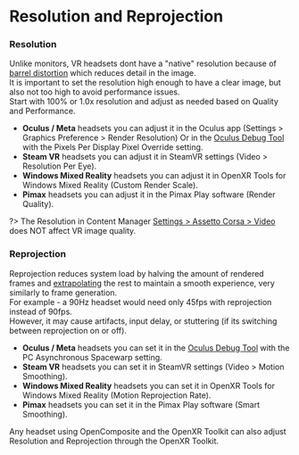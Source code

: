 # Resolution and Reprojection

### Resolution
Unlike monitors, VR headsets dont have a "native" resolution because of [barrel distortion](https://github.com/user-attachments/assets/cc384ebe-96b5-4272-a26b-cf7a3eb14afe) which reduces detail in the image.  
It is important to set the resolution high enough to have a clear image, but also not too high to avoid performance issues.  
Start with 100% or 1.0x resolution and adjust as needed based on Quality and Performance.  

- **Oculus / Meta** headsets you can adjust it in the Oculus app (Settings > Graphics Preference > Render Resolution) Or in the [Oculus Debug Tool](https://smartglasseshub.com/oculus-debug-tool/) with the Pixels Per Display Pixel Override setting.  
- **Steam VR** headsets you can adjust it in SteamVR settings (Video > Resolution Per Eye).  
- **Windows Mixed Reality** headsets you can adjust it in OpenXR Tools for Windows Mixed Reality (Custom Render Scale).  
- **Pimax** headsets you can adjust it in the Pimax Play software (Render Quality).  

?> The Resolution in Content Manager <ins>Settings > Assetto Corsa > Video</ins> does NOT affect VR image quality.  

### Reprojection
Reprojection reduces system load by halving the amount of rendered frames and [extrapolating](https://cdn.mos.cms.futurecdn.net/wwXXdLEWrPADG7yLtC48cP-970-80.png) the rest to maintain a smooth experience, very similarly to frame generation.    
For example - a 90Hz headset would need only 45fps with reprojection instead of 90fps.  
However, it may cause artifacts, input delay, or stuttering (if its switching between reprojection on or off). 

- **Oculus / Meta** headsets you can set it in the [Oculus Debug Tool](https://smartglasseshub.com/oculus-debug-tool/) with the PC Asynchronous Spacewarp setting.  
- **Steam VR** headsets you can set it in SteamVR settings (Video > Motion Smoothing).  
- **Windows Mixed Reality** headsets you can set it in OpenXR Tools for Windows Mixed Reality (Motion Reprojection Rate).  
- **Pimax** headsets you can set it in the Pimax Play software (Smart Smoothing).  

Any headset using OpenComposite and the OpenXR Toolkit can also adjust Resolution and Reprojection through the OpenXR Toolkit.  